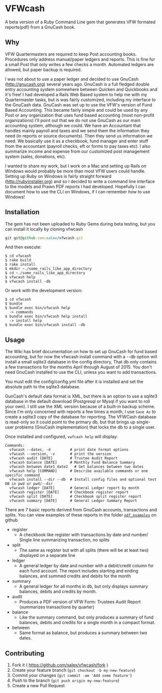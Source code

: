 # VFWcash

A beta version of a Ruby Command Line gem that generates VFW formated reports(pdf) from a GnuCash book.

## Why

VFW Quartermasters are required to keep Post accounting books. Procedures only address manual/paper ledgers and reports.
This is fine for a small Post that only writes a few checks a month. Automated ledgers are allowed, but paper backup is 
required.

I was not about to use a paper ledger and decided to use GnuCash (http://gnucash.org) several years ago. GnuCash is a full fledged double entry accounting system somewhere between Quicken and Quickbooks and it's free! 
I had developed a Rails Web Based system to help me with my Quartermaster tasks, but is was fairly customized, including my
interface to the GnuCash data.
GnuCash was set up to use the VFW's version of Fund Based Accounting. This became fairly simple and
could be used by any Post or any organization that uses fund based accounting (most non-profit organizations)
I'll point out that we do not use
GnuCash as our main accounting system, although we could.  We have an Accountant that handles mainly payroll and taxes and we send them the information they need (in reports or source documents). Then they send us information we need. We basically use it as a checkbook, fund manager and enter stuff from the accountant (payroll checks, eft or forms to pay taxes etc). I also summarize income and expense from our customized post management system (sales, donations, etc).

I wanted to share my work, but I work on a Mac and setting up Rails on Windows would probably be more than most VFW
users could handle.  Setting up Ruby on Windows is fairly straight forward (http://rubyinstaller.org) and so I decided to
write a command line interface to the models and Prawn PDF reports I had developed. Hopefully I can document how to use the CLI on Windows, if I can remember how to use Windows!

## Installation

The gem has not been uploaded to Ruby Gems during beta testing, but you can install it locally by cloning vfwcash

```ruby
git git@github.com:salex/vfwcash.git 
```

And then execute:

    $ cd vfwcash
    $ rake build
    $ rake install
    $ mkdir ~./some_rails_like_app_directory
    $ cd ~./some_rails_like_app_directory
    $ vfwcash help
    $ vfwcash install -db

Or work with the development version:

    $ cd vfwcash
    $ bundle
    $ bundle exec bin/vfwcash help
      -> commands
    $ bundle exec bin/vfwcash help install
      -> install help
    $ bundle exec bin/vfwcash install -db

## Usage

The Wiki has brief documentation on how to set up GnuCash for fund based accounting, but for
now the vfwcash install command with a --db option will install a small sqlite3 database in the config directory, That db
only contains a few transactions for the months April through August of 2015.  You don't need GnuCash 
installed to use the CLI, unless you want to add transactions.

You must edit the config/config.yml file after it is installed and set the absolute path to the sqlite3 database.

GunCash's default data format is XML, but there is an option to use a sqlite3 database in the default download (Postgresql or Mysql if you want to roll your own). I still use the
XML version because of a built-in backup scheme. Since I'm only concerned with reports a few times a month, I use `Save As` to create a sqlite3 copy of the database for reporting.
The VFWCash database is read-only so it could point to the primary db, but that brings up single-user problems (GnuCash implementation) that locks the db to a single user.

Once installed and configured, `vwfcash help` will display:

    Commands:
      vfwcash --dates, -d         # print date format options
      vfwcash --version, -v       # print the version
      vfwcash audit [DATE]        # Trustee Audit Report 
      vfwcash balance [DATE]      # Monthly Fund Balance Summary
      vfwcash between date1 date2   # Get balances between two dates
      vfwcash help [COMMAND]      # Describe available commands or one specific command
      vfwcash install --dir --db  # Install config files and optional test DB in pwd or pwd/--dir
      vfwcash ledger [DATE]       # General Ledger report by month
      vfwcash register [DATE]     # Checkbook register report
      vfwcash split [DATE]        # Checkbook split register report
      vfwcash summary [DATE]      # General Ledger Summary Report

There are 7 basic reports derived from GnuCash accounts, transactions and splits. You can view examples
of these reports in the folder [`pdf_examples`](https://github.com/salex/vfwcash/tree/master/pdf_examples) on github

* register
  * A checkbook like register with transactions by date and number/ Single line summarizing transaction, no splits
* split
  * The same as register but with all splits (there will be at least two) displayed on a separate line
* ledger
  * A general ledger by date and number with a debit/credit column for each fund account. The report includes starting and ending balances, and summed credits and debits for the month
* summary
  * A general ledger for all months in db, but only displays summary balances, debits and credits by month.
* audit
  * Produces a PDF version of VFW Form:  Trustees Audit Report (summarizes transactions by quarter)
* balance
  * Like the summary command, but only produces a summary of fund balances, debits and credits for a single month in a compact format.
* between
  * Same format as balance, but produces a summary between two dates. 

## Contributing

1. Fork it ( https://github.com/salex/vfwcash/fork )
2. Create your feature branch (`git checkout -b my-new-feature`)
3. Commit your changes (`git commit -am 'Add some feature'`)
4. Push to the branch (`git push origin my-new-feature`)
5. Create a new Pull Request
